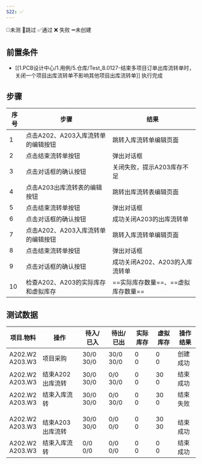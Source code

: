```yaml
---
S22: ✅
---
```

◻️未测    🚫跳过     ✅通过    ❌ 失败    ➖未创建

## 前置条件

- [[1.PCB设计中心/1.用例/5.仓库/Test_8.0127-结束多项目订单出库流转单时，关闭一个项目出库流转单不影响其他项目出库流转单]] 执行完成

## 步骤

| 序号  | 步骤                    | 结果                    |
| --- | --------------------- | --------------------- |
| 1   | 点击A202、A203入库流转单的编辑按钮 | 跳转入库流转单编辑页面           |
| 2   | 点击结束流转单按钮             | 弹出对话框                 |
| 3   | 点击对话框的确认按钮            | 关闭失败，提示A203库存不足       |
| 4   | 点击A203出库流转表的编辑按钮      | 跳转出库流转表编辑页面           |
| 5   | 点击结束流转单按钮             | 弹出对话框                 |
| 6   | 点击对话框的确认按钮            | 成功关闭A203的出库流转单        |
| 7   | 点击A202、A203入库流转单的编辑按钮 | 跳转入库流转单编辑页面           |
| 8   | 点击结束流转单按钮             | 弹出对话框                 |
| 9   | 点击对话框的确认按钮            | 成功关闭A202、A203的入库流转单   |
| 10  | 检查A202、A203的实际库存和虚拟库存 | ==实际库存数量==、==虚拟库存数量== |

## 测试数据

| 项目.物料 | 操作 | 待入/已入 | 待出/已出 | 实际库存 | 虚拟库存 | 操作结果 |
| ---- | ---- | ---- | ---- | ---- | ---- | ---- |
| A202.W2<br>A203.W3 | 项目采购 | 30/0<br>30/0 | 30/0<br>30/0 | 0<br>0 | 0<br>0 | 创建成功 |
| A202.W2<br>A203.W3 | 结束A202出库流转 | 30/0<br>30/0 | 0/0<br>30/0 | 0<br>0 | 30<br>0 | 结束成功 |
| A202.W2<br>A203.W3 | 结束入库流转 | 30/0<br>30/0 | 0/0<br>30/0 | 0<br>0 | 30<br>0 | 结束失败 |
| A202.W2<br>A203.W3 | <br>结束A203出库流转 | 30/0<br>30/0 | 0/0<br>0/0 | 0<br>0 | 30<br>30 | <br>结束成功 |
| A202.W2<br>A203.W3 | 结束入库流转 | 0/0<br>0/0 | 0/0<br>0/0 | 0<br>0 | 0<br>0 | 结束成功 |
